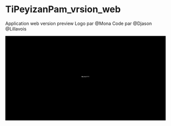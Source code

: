 # TiPeyizanPam_vrsion_web
Application web version preview
Logo par @Mona 
Code par @Djason
         @Lillavois
         
<img src="pages/TiPeyizanPam.gif" alt="Ti peyizan pam"/>
